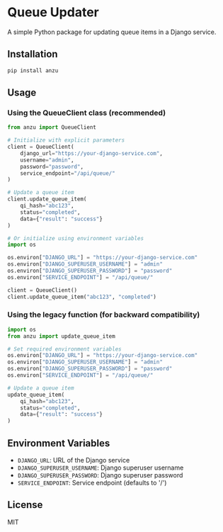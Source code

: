 # Queue Updater

A simple Python package for updating queue items in a Django service.

## Installation

```bash
pip install anzu
```

## Usage

### Using the QueueClient class (recommended)

```python
from anzu import QueueClient

# Initialize with explicit parameters
client = QueueClient(
    django_url="https://your-django-service.com",
    username="admin",
    password="password",
    service_endpoint="/api/queue/"
)

# Update a queue item
client.update_queue_item(
    qi_hash="abc123",
    status="completed",
    data={"result": "success"}
)

# Or initialize using environment variables
import os

os.environ["DJANGO_URL"] = "https://your-django-service.com"
os.environ["DJANGO_SUPERUSER_USERNAME"] = "admin"
os.environ["DJANGO_SUPERUSER_PASSWORD"] = "password"
os.environ["SERVICE_ENDPOINT"] = "/api/queue/"

client = QueueClient()
client.update_queue_item("abc123", "completed")
```

### Using the legacy function (for backward compatibility)

```python
import os
from anzu import update_queue_item

# Set required environment variables
os.environ["DJANGO_URL"] = "https://your-django-service.com"
os.environ["DJANGO_SUPERUSER_USERNAME"] = "admin"
os.environ["DJANGO_SUPERUSER_PASSWORD"] = "password"
os.environ["SERVICE_ENDPOINT"] = "/api/queue/"

# Update a queue item
update_queue_item(
    qi_hash="abc123",
    status="completed",
    data={"result": "success"}
)
```

## Environment Variables

- `DJANGO_URL`: URL of the Django service
- `DJANGO_SUPERUSER_USERNAME`: Django superuser username
- `DJANGO_SUPERUSER_PASSWORD`: Django superuser password
- `SERVICE_ENDPOINT`: Service endpoint (defaults to '/')

## License

MIT